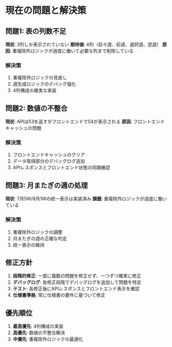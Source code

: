 # 現在の問題と解決策

## 問題1: 表の列数不足
**現状**: 3列しか表示されていない
**期待値**: 4列（前々週、前週、選択週、翌週）
**原因**: 重複除外ロジックが過度に働いて必要な列まで削除している

### 解決策
1. 重複除外ロジックの見直し
2. 週生成ロジックのデバッグ強化
3. 4列構成の確実な実装

## 問題2: 数値の不整合
**現状**: APIは53を返すがフロントエンドで54が表示される
**原因**: フロントエンドキャッシュの問題

### 解決策
1. フロントエンドキャッシュのクリア
2. データ取得部分のデバッグログ追加
3. APIレスポンスとフロントエンド状態の同期確認

## 問題3: 月またぎの週の処理
**現状**: 7月5W/8月1Wの統一表示は実装済み
**課題**: 重複除外ロジックが過度に働いている

### 解決策
1. 重複除外ロジックの調整
2. 月またぎの週の正確な判定
3. 統一表示の維持

## 修正方針
1. **段階的修正**: 一度に複数の問題を修正せず、一つずつ確実に修正
2. **デバッグログ**: 各修正段階でデバッグログを追加して問題を特定
3. **テスト**: 各修正後にAPIレスポンスとフロントエンド表示を確認
4. **仕様書準拠**: 常に仕様書の要件に基づいて修正

## 優先順位
1. **最高優先**: 4列構成の実装
2. **高優先**: 数値の不整合解決
3. **中優先**: 重複除外ロジックの最適化